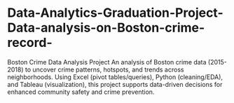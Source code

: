 # Data-Analytics-Graduation-Project-Data-analysis-on-Boston-crime-record-
 Boston Crime Data Analysis Project An analysis of Boston crime data (2015-2018) to uncover crime patterns, hotspots, and trends across neighborhoods. Using Excel (pivot tables/queries), Python (cleaning/EDA), and Tableau (visualization), this project supports data-driven decisions for enhanced community safety and crime prevention.
